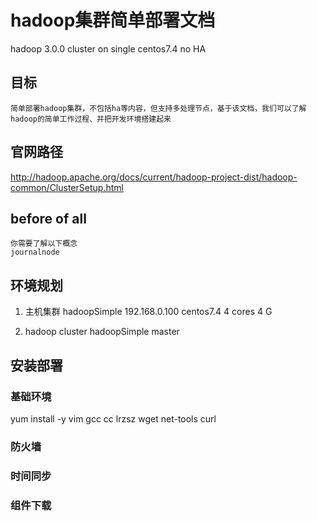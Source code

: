 # hadoop集群简单部署文档

hadoop 3.0.0 cluster on single centos7.4
no HA


## 目标
    简单部署hadoop集群，不包括ha等内容，但支持多处理节点，基于该文档，我们可以了解hadoop的简单工作过程、并把开发环境搭建起来
## 官网路径
http://hadoop.apache.org/docs/current/hadoop-project-dist/hadoop-common/ClusterSetup.html

## before of all
    你需要了解以下概念
    journalnode


## 环境规划
1. 主机集群
hadoopSimple 192.168.0.100   centos7.4 
4 cores 4 G

2. hadoop cluster
hadoopSimple master 

## 安装部署
### 基础环境
yum install -y vim gcc cc lrzsz wget net-tools curl

### 防火墙

### 时间同步

### 组件下载

